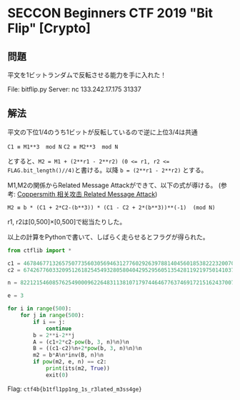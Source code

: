 # SECCON Beginners CTF 2019 "Bit Flip" [Crypto]

## 問題
平文を1ビットランダムで反転させる能力を手に入れた！

File: bitflip.py
Server: nc 133.242.17.175 31337


## 解法

平文の下位1/4のうち1ビットが反転しているので逆に上位3/4は共通

`C1 ≡ M1**3  mod N`
`C2 ≡ M2**3  mod N`

とすると、`M2 = M1 + (2**r1 - 2**r2) (0 <= r1, r2 <= FLAG.bit_length()//4)`と書ける。以降 `b = (2**r1 - 2**r2)` とする。


M1,M2の関係からRelated Message Attackができて、以下の式が導ける。
(参考: [Coppersmith 相关攻击 Related Message Attack](https://ctf-wiki.github.io/ctf-wiki/crypto/asymmetric/rsa/rsa_coppersmith_attack/#related-message-attack))

`M2 ≡ b * (C1 + 2*C2-(b**3)) * (C1 - C2 + 2*(b**3))**(-1)  (mod N)`

r1, r2は[0,500]×[0,500]で総当たりした。

以上の計算をPythonで書いて、しばらく走らせるとフラグが得られた。

```python
from ctflib import *

c1 = 46784677132657507735603056946312776029263978814045601853822232007096429212531659998896562508436807234075810058222002759388360319273434745540963707473615112390207684781456789181388642835543204944680349094948995489212382783555800619433678958931922473037143485847364007406750555943456505850902163867806951686667
c2 = 67426776033209512618254549328058040429529560513542811921975014103792836920810582401157103135945681944434818958040517148792216236029694147640607250136769627508288794605089381895870328600898964914727760320634811012318469455967338106845118351257971175601392757441296874337159474723864033996800642916448027645393

n = 82212154608576254900096226483113810717974464677637469172151624370076874445177909757467220517368961706061745548693538272183076941444005809369433342423449908965735182462388415108238954782902658438063972198394192220357503336925109727386083951661191494159560430569334665763264352163167121773914831172831824145331

e = 3

for i in range(500):
    for j in range(500):
        if i == j:
            continue
        b = 2**i-2**j
        A = (c1+2*c2-pow(b, 3, n)%n)%n
        B = ((c1-c2)%n+2*pow(b, 3, n)%n)%n
        m2 = b*A%n*inv(B, n)%n
        if pow(m2, e, n) == c2:
            print(its(m2, True))
            exit(0)

```


Flag: `ctf4b{b1tfl1pp1ng_1s_r3lated_m3ss4ge}`
